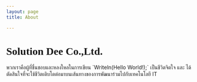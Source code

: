 ```yaml
---
layout: page
title: About

---
```


<h1 style="font-family: Prompt;">Solution Dee Co.,Ltd.</h1>
พวกเราคือผู้ที่ชื่นชอบและหลงใหลในการเขียน `Writeln(Hello World!);` เป็นชีวิตจิตใจ และ ได้ตัดสินใจที่จะใช้ชีวิตเติบโตต่อมาบนเส้นทางของการพัฒนาร่วมไปกับเทคโนโลยี IT
